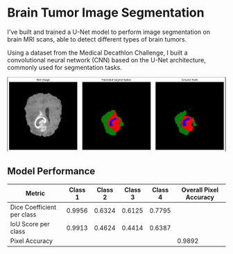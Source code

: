 # Brain Tumor Image Segmentation
I've built and trained a U-Net model to perform image segmentation on brain MRI scans, able to detect different types of brain tumors.

Using a dataset from the Medical Decathlon Challenge, I built a convolutional neural network (CNN) based on the U-Net architecture, commonly used for segmentation tasks.

![Inference Example](./inference.png)

## Model Performance

| Metric                  | Class 1 | Class 2 | Class 3 | Class 4 | Overall Pixel Accuracy |
|-------------------------|---------|---------|---------|---------|------------------------|
| Dice Coefficient per class | 0.9956  | 0.6324  | 0.6125  | 0.7795  |                        |
| IoU Score per class     | 0.9913  | 0.4624  | 0.4414  | 0.6387  |                        |
| Pixel Accuracy          |         |         |         |         | 0.9892                 |
